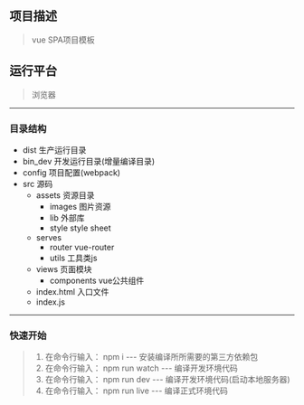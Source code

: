 ## 项目描述
> vue SPA项目模板

## 运行平台
> 浏览器


---

### 目录结构
  - dist                        生产运行目录
  - bin_dev                     开发运行目录(增量编译目录)
  - config                      项目配置(webpack)
  - src                         源码
    - assets                    资源目录
      - images                  图片资源
      - lib                     外部库
      - style                   style sheet
    - serves
      - router                  vue-router
      - utils                   工具类js
    - views                     页面模块
      - components              vue公共组件
    - index.html                入口文件
    - index.js

---
### 快速开始
> 1. 在命令行输入： npm i  --- 安装编译所所需要的第三方依赖包
> 2. 在命令行输入： npm run watch   --- 编译开发环境代码
> 3. 在命令行输入： npm run dev     --- 编译开发环境代码(启动本地服务器)
> 4. 在命令行输入： npm run live    --- 编译正式环境代码

 








